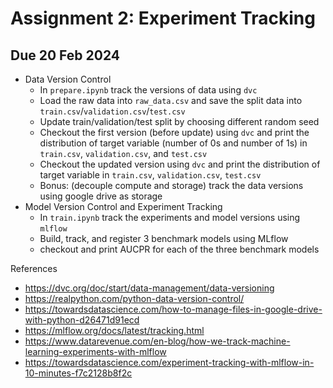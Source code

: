 # Assignment 2: Experiment Tracking 
## Due 20 Feb 2024
- Data Version Control
    - In `prepare.ipynb` track the versions of data using `dvc`
    - Load the raw data into `raw_data.csv` and save the split data into `train.csv`/`validation.csv`/`test.csv`
    - Update train/validation/test split by choosing different random seed
    - Checkout the first version (before update) using `dvc` and print the distribution of target variable (number of $0$s and number of $1$s) in `train.csv`, `validation.csv`, and `test.csv`
    - Checkout the updated version using `dvc` and print the distribution of target variable in `train.csv`, `validation.csv`, `test.csv`
    - Bonus: (decouple compute and storage) track the data versions using google drive as storage
- Model Version Control and Experiment Tracking
    - In `train.ipynb` track the experiments and model versions using `mlflow`
    - Build, track, and register 3 benchmark models using MLflow
    - checkout and print AUCPR for each of the three benchmark models

References
- https://dvc.org/doc/start/data-management/data-versioning
- https://realpython.com/python-data-version-control/
- https://towardsdatascience.com/how-to-manage-files-in-google-drive-with-python-d26471d91ecd
- https://mlflow.org/docs/latest/tracking.html
- https://www.datarevenue.com/en-blog/how-we-track-machine-learning-experiments-with-mlflow
- https://towardsdatascience.com/experiment-tracking-with-mlflow-in-10-minutes-f7c2128b8f2c
